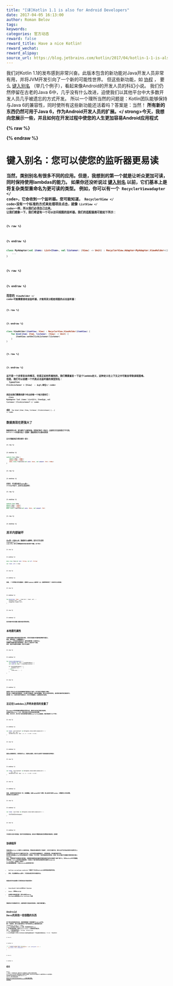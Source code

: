 ```yaml
---
title: "[译]Kotlin 1.1 is also for Android Developers"
date: 2017-04-05 16:13:00
author: Roman Belov
tags:
keywords:
categories: 官方动态
reward: false
reward_title: Have a nice Kotlin!
reward_wechat:
reward_alipay:
source_url: https://blog.jetbrains.com/kotlin/2017/04/kotlin-1-1-is-also-for-android-developers/
---
```


我们对Kotlin 1.1的发布感到非常兴奋。此版本包含的新功能对Java开发人员非常有用，并将JVM开发引向了一个新的可能性世界。
但这些新功能，如 [协程](https://github.com/Kotlin/kotlin-coroutines/blob/master/kotlin-coroutines-informal.md) ， 要么 [键入别名](https://github.com/Kotlin/KEEP/blob/master/proposals/type-aliases.md) （举几个例子），看起来像Android的开发人员的科幻小说。
我们仍然停留在古老的Java 6中，几乎没有什么改进，迫使我们以其他平台中大多数开发人员几乎被遗忘的方式开发。
所以一个理所当然的问题是：Kotlin团队能够保持与Java 6的兼容性，同时使所有这些新功能还活着吗？答案是：当然！
<strong>所有新的东西仍然可用于Java 6，作为Android开发人员的扩展。</ strong>今天，我想向您展示一些，并且如何在开发过程中使您的人生更加容易Android应用程式

{% raw %}
<p><span id="more-4826"></span></p>
{% endraw %}

# 键入别名：您可以使您的监听器更易读

当然，类别别名有很多不同的应用。但是，我想到的第一个就是让听众更加可读，同时保持使用lambdas的能力。
如果你还没听说过 [键入别名](https://github.com/Kotlin/KEEP/issues/4) 以前，它们基本上是将复杂类型重命名为更可读的类型。
例如，你可以有一个<code> RecyclerViewadapter </ code>，它会收到一个监听器。您可能知道，<code> RecyclerView </ code>没有一个标准的方式来处理项目点击，就像<code> ListView </ code>一样，所以我们必须自己出来。
让我们想象一下，我们希望有一个可以访问视图的监听器。我们的适配器类可能如下所示：

{% raw %}
<p></p>
{% endraw %}

```kotlin
class MyAdapter(val items: List<Item>, val listener: (View) -> Unit) : RecyclerView.Adapter<MyAdapter.ViewHolder>() {
    ...
}
 
```

{% raw %}
<p></p>
{% endraw %}

而您的<code> ViewHolder </ code>可能需要接收该监听器，才能将其分配给视图的点击监听器：

{% raw %}
<p></p>
{% endraw %}

```kotlin
class ViewHolder(itemView: View) : RecyclerView.ViewHolder(itemView) {
    fun bind(item: Item, listener: (View) -> Unit) {
        itemView.setOnClickListener(listener)
    }
}
 
```

{% raw %}
<p></p>
{% endraw %}

这不是一个非常复杂的情况，但是正如你所看到的，我们需要重复一下这个lambda定义，这种定义在上下文之中可能会导致读取困难。
但是，我们可以创建一个代表点击监听器的类型别名：<br/>
<code> typealias ClickListener =（View） - ＆gt;单位</ code> <br/>

然后在我们需要的那个听众的每一个地方使用它：<br/>
<code> class MyAdapter（val items：List＆lt; Item＆gt，val listener：ClickListener）</ code> <br/>

或者
<code> fun bind（item：Item，listener：ClickListener）{...} </ code>
# 数据类现在更强大了

数据类是伟大的，因为避免了大量的样板。但是他们缺乏一些权力，这使得它们在某些情况下不可用。
Kotlin 1.1中的新内容之一是继承：数据类现在可以继承其他类

这允许数据类成为密封类的一部分：

{% raw %}
<p></p>
{% endraw %}

```kotlin
sealed class UiOp {
    object Show : UiOp()
    object Hide : UiOp()
    data class Translate(val axis: Axis, val amount: Int): UiOp()
}
 
```

{% raw %}
<p></p>
{% endraw %}

而现在，<strong>作为密封类可以从父类</ strong>中定义，这也可以是这样的：

{% raw %}
<p></p>
{% endraw %}

```kotlin
sealed class UiOp
object Show : UiOp()
object Hide : UiOp()
data class Translate(val axis: Axis, val amount: Int)
 
```

{% raw %}
<p></p>
{% endraw %}

# 羔羊内部破坏

自从第一个版本以来，数据类可以被解构，因为它们生成的<code> componentX（）</ code>方法。您可以将数据类的内容分配成若干变量，如下所示：

{% raw %}
<p></p>
{% endraw %}

```kotlin
data class Item(val text: String, val url: String)
 
val (text, url) = item
 
```

{% raw %}
<p></p>
{% endraw %}

但是，一个非常强大的功能缺失：能够在lambdas上做到这一点。但是等待结束了！你现在可以这样做：

{% raw %}
<p></p>
{% endraw %}

```kotlin
fun bind(item: Item) = item.let { (text, url) ->
    textView.text = text
    imageView.loadUrl(url)
}
 
```

{% raw %}
<p></p>
{% endraw %}

这对地图中的对或键/值集也是非常有用的。
# 本地委托属性

已授权的属性已被证明是非常有用的，为我们的课程中的属性提供额外的能力。
例如，最有用的一个是<strong>懒惰委托</ strong>，它会延迟分配的执行，直到该属性第一次使用为止。
但懒惰对变量也是非常有帮助的，而Kotlin缺乏这个功能。
现在，通过本地委托的属性，我们可以做到：

{% raw %}
<p></p>
{% endraw %}

```kotlin
fun testLocalDelegation() {
    val database by lazy { createDatabase() }
    val cache by lazy { createMemoryCache() }
 
    if (mustUseDatabase()) {
        database.use { ... }
    } else {
        cache.use { ... }
    }
}
 
```

{% raw %}
<p></p>
{% endraw %}

虽然这个例子可以在没有使用懒惰代理的情况下解决，但它有助于理解这个概念。
我们有几个重物可能会被使用，也可能不会被使用。通过使用懒惰，我们可以延迟实例化，直到我们确定我们要使用它。
使用第一次，大括号内的代码被执行，并且它将被缓存，以备稍后再次使用。
# 忘记在lambdas上声明未使用的变量了

在lambdas中声明变量的参数是非常常见的，最终在任何地方都没有使用。
这是因为在Kotlin 1.0中，我们没有办法丢弃未使用的参数。
例如，在本文中，我介绍了如何使用委托更新RecyclerView适配器，最后我使用了以下代码：

{% raw %}
<p></p>
{% endraw %}

```kotlin
var items: List<Content> by Delegates.observable(emptyList()) {
    prop, old, new ->
    autoNotify(old, new) { o, n -> o.id == n.id }
}
 
```

{% raw %}
<p></p>
{% endraw %}

道具从未被使用过，但到现在为止，这是有必要的。现在可以使用下划线来避免这种情况：

{% raw %}
<p></p>
{% endraw %}

```kotlin
var items: List<Content> by Delegates.observable(emptyList()) {
    _, old, new ->
    autoNotify(old, new) { o, n -> o.id == n.id }
}
 
```

{% raw %}
<p></p>
{% endraw %}

但是，如果您没有使用任何一种，则更糟糕。如果lambda有多个参数，那么即使不使用lambda，也需要写入所有参数。
现在我们可以忽略它们：

{% raw %}
<p></p>
{% endraw %}

```kotlin
var items: List<Item> by Delegates.observable(emptyList()) {
    _, _, _ ->
    notifyDataSetChanged()
}
 
```

{% raw %}
<p></p>
{% endraw %}

不仅您定义较少的变量，而且代码变得更易读。现在你不需要检测这些参数是否被使用。很清楚
# 协调程序

科图林是Kotlin1.1中最令人兴奋的消息。尽管此版本最终成为“实验性”，但它们功能齐全，您可以在今天开始在项目中使用它们</ strong>。
协调程序将让您以同步方式编写异步代码，允许在某些时候暂停执行，并等待结果，同时编写顺序代码。
您可能已经知道Kotlin中的协同程序的一件事是，它们不是一个图书馆或具体的实现，而是一种允许通过它创建图书馆的语言功能</ strong>。
因此，尽管结果代码看起来可能相似，但重要的是要知道创建这些辅助线程并返回主线程的“齿轮”是什么，这在Android中非常重要。
幸运的是，Kotlin社区移动速度很快，已经有几个图书馆将协同程序的功能带入Android </ strong>。这里有一些例子：
你可能想看看的第一个是Jetbrains提供的官方的：

* kotlinx-coroutines-android，它提供了可以在Android上使用的协同程序实现。
* 安科，在其最新的beta版中，它包括协调支持许多框架听众。

但是还有许多其他第三方库实现自己的协同版本：

* AsyncAwait-Android由Niek Haarman
* Async /等待Metalab
* 如果您只想改装支援，您可以通过Andrey Mischenko来检查kotlin-coctines-改装

我敦促你不仅要使用它们，还要检查它们是如何实现的。这是开源的魔力。
# Android Devs的其他一些很酷的东西

这个版本还有更多的改进，但是我想强调一些更侧重于Android开发。
第一个是现在，您可以通过使用以下命令来启用Jack编译器的支持：<code> jackOptions {true} </ code>。 Google已宣布他们不赞成Jack工具链，但如果您将其用于Java 8，这可能对您有帮助，直到Android Studio 2.4的最终版本被发布。
另外，<strong>一个新的意图将使用</ strong> <code> @JvmOverloads </ code> <strong>来实现自定义视图</ strong>的构造函数，该字体上允许实现自定义视图构造函数通过使用一个构造函数和参数的默认值，一行（好，一个真正的长行）

{% raw %}
<p></p>
{% endraw %}

```kotlin
class CustomView @JvmOverloads constructor(
        context: Context, attrs: AttributeSet? = null, defStyleAttr: Int = 0
) : View(context, attrs, defStyleAttr) {
    ...
}
 
```

{% raw %}
<p></p>
{% endraw %}

# 结论

Kotlin 1.1带来了一大批新的功能，使我们为什么还要使用Java更加不可避免的问题。
Kotlin为Android开发人员带来的强大功能是无关紧要的，您可以从今天开始在Kotlin编写您的Android应用程序。
如果您想开发应用程序时从头开始学习Kotlin for Android，那么您可能会发现<a href="https://antonioleiva.com/kotlin-android-developers-book/"> Kotlin for Android Developers < / a>您感兴趣的书籍</ strong>。
